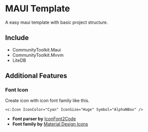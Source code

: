 # MAUI Template

A easy maui template with basic project structure.

## Include

- CommunityToolkit.Maui
- CommunityToolkit.Mvvm
- LiteDB

## Additional Features

### Font Icon

Create icon with icon font family like this.
```xaml
<c:Icon IconColor="Cyan" IconSize="Huge" Symbol="AlphaNBox" />
```

- **Font parser by** [IconFont2Code](https://andreinitescu.github.io/IconFont2Code/)
- **Font family by** [Material Design Icons](https://pictogrammers.com/library/mdi/)
